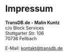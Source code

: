 # Impressum

**TransDB.de - Malin Kuntz**<br/>
c/o Block Services<br/>
Stuttgarter Str. 106<br/>
70736 Fellbach<br/>

E-Mail: kontakt@transdb.de
